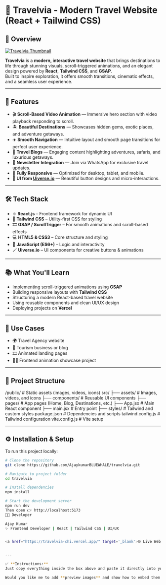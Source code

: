 # 🧭 Travelvia - Modern Travel Website (React + Tailwind CSS)

## 🚀 Overview
<a href="https://travelvia-chi.vercel.app/" target="_blank">
  <img src="./public/preview.png" alt="Travelvia Thumbnail"/>
</a>

**Travelvia** is a **modern, interactive travel website** that brings destinations to life through stunning visuals, scroll-triggered animations, and an elegant design powered by **React**, **Tailwind CSS**, and **GSAP**.  
Built to inspire exploration, it offers smooth transitions, cinematic effects, and a seamless user experience.

---

## 🌟 Features

- 🎬 **Scroll-Based Video Animation** — Immersive hero section with video playback responding to scroll.  
- 🏝️ **Beautiful Destinations** — Showcases hidden gems, exotic places, and adventure getaways.  
- ✈️ **Smooth Navigation** — Intuitive layout and smooth page transitions for perfect user experience.  
- 📰 **Travel Blogs** — Engaging content highlighting adventures, safaris, and luxurious getaways.  
- 💬 **Newsletter Integration** — Join via WhatsApp for exclusive travel updates.  
- 📱 **Fully Responsive** — Optimized for desktop, tablet, and mobile.  
- 🎨 **UI from [Uiverse.io](https://uiverse.io/)** — Beautiful button designs and micro-interactions.  

---

## 🛠️ Tech Stack

- ⚛️ **React.js** – Frontend framework for dynamic UI  
- 🎨 **Tailwind CSS** – Utility-first CSS for styling  
- 🎞️ **GSAP / ScrollTrigger** – For smooth animations and scroll-based effects  
- 💻 **HTML5 & CSS3** – Core structure and styling  
- 🧠 **JavaScript (ES6+)** – Logic and interactivity  
- 🪄 **Uiverse.io** – UI components for creative buttons & animations  

---

## 📚 What You'll Learn

- Implementing scroll-triggered animations using **GSAP**  
- Building responsive layouts with **Tailwind CSS**  
- Structuring a modern React-based travel website  
- Using reusable components and clean UI/UX design  
- Deploying projects on **Vercel**  

---

## 🧩 Use Cases

- 🌍 Travel Agency website  
- 🧳 Tourism business or blog  
- 🎞️ Animated landing pages  
- 🧑‍💻 Frontend animation showcase project  

---

## 📁 Project Structure

/public/ # Static assets (images, videos, icons)
src/
├── assets/ # Images, videos, and icons
├── components/ # Reusable UI components
├── pages/ # App pages (Home, Blog, Destinations, etc.)
├── App.jsx # Main React component
├── main.jsx # Entry point
├── styles/ # Tailwind and custom styles
package.json # Dependencies and scripts
tailwind.config.js # Tailwind configuration
vite.config.js # Vite setup

---

## ⚙️ Installation & Setup

To run this project locally:

```bash
# Clone the repository
git clone https://github.com/AjaykumarBLUEWHALE/travelvia.git

# Navigate to project folder
cd travelvia

# Install dependencies
npm install

# Start the development server
npm run dev
Then open 👉 http://localhost:5173
👨‍💻 Developer

Ajay Kumar
✨ Frontend Developer | React | Tailwind CSS | UI/UX


<a href="https://travelvia-chi.vercel.app/" target='_blank'>🌐 Live Website</a>


---

✅ **Instructions:**  
Just copy everything inside the box above and paste it directly into your `README.md` file — GitHub will render it beautifully (with emojis, headings, code blocks, etc.).  

Would you like me to add **preview images** and show how to embed them (so your README looks more visual)?

